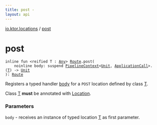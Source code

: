 ```yaml
---
title: post - 
layout: api
---
```


<div class='api-docs-breadcrumbs'><a href="index.html">io.ktor.locations</a> / <a href="./post.html">post</a></div>

# post

<div class="signature"><code><span class="keyword">inline</span> <span class="keyword">fun </span><span class="symbol">&lt;</span><span class="keyword">reified</span>&nbsp;<span class="identifier">T</span>&nbsp;<span class="symbol">:</span>&nbsp;<a href="https://kotlinlang.org/api/latest/jvm/stdlib/kotlin/-any/index.html"><span class="identifier">Any</span></a><span class="symbol">&gt;</span> <a href="../io.ktor.routing/-route/index.html"><span class="identifier">Route</span></a><span class="symbol">.</span><span class="identifier">post</span><span class="symbol">(</span><br/>&nbsp;&nbsp;&nbsp;&nbsp;<span class="keyword">noinline</span> <span class="parameterName" id="io.ktor.locations$post(io.ktor.routing.Route, kotlin.SuspendFunction2((io.ktor.util.pipeline.PipelineContext((kotlin.Unit, io.ktor.application.ApplicationCall)), io.ktor.locations.post.T, )))/body">body</span><span class="symbol">:</span>&nbsp;<span class="keyword">suspend </span><a href="../io.ktor.util.pipeline/-pipeline-context/index.html"><span class="identifier">PipelineContext</span></a><span class="symbol">&lt;</span><a href="https://kotlinlang.org/api/latest/jvm/stdlib/kotlin/-unit/index.html"><span class="identifier">Unit</span></a><span class="symbol">,</span>&nbsp;<a href="../io.ktor.application/-application-call/index.html"><span class="identifier">ApplicationCall</span></a><span class="symbol">&gt;</span><span class="symbol">.</span><span class="symbol">(</span><a href="post.html#T"><span class="identifier">T</span></a><span class="symbol">)</span>&nbsp;<span class="symbol">-&gt;</span>&nbsp;<a href="https://kotlinlang.org/api/latest/jvm/stdlib/kotlin/-unit/index.html"><span class="identifier">Unit</span></a><br/><span class="symbol">)</span><span class="symbol">: </span><a href="../io.ktor.routing/-route/index.html"><span class="identifier">Route</span></a></code></div>

Registers a typed handler <a href="post.html#io.ktor.locations$post(io.ktor.routing.Route, kotlin.SuspendFunction2((io.ktor.util.pipeline.PipelineContext((kotlin.Unit, io.ktor.application.ApplicationCall)), io.ktor.locations.post.T, )))/body">body</a> for a <code>POST</code> location defined by class <a href="post.html#T">T</a>.

Class <a href="post.html#T">T</a> **must** be annotated with <a href="-location/index.html">Location</a>.

### Parameters

<code>body</code> - receives an instance of typed location <a href="post.html#T">T</a> as first parameter.